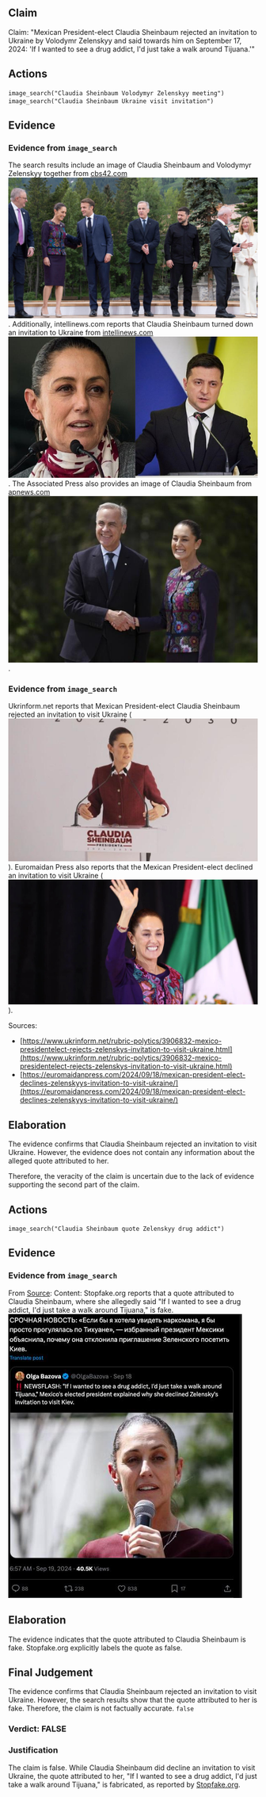 ## Claim
Claim: "Mexican President-elect Claudia Sheinbaum rejected an invitation to Ukraine by Volodymr Zelenskyy and said towards him on September 17, 2024: 'If I wanted to see a drug addict, I'd just take a walk around Tijuana.'"

## Actions
```
image_search("Claudia Sheinbaum Volodymyr Zelenskyy meeting")
image_search("Claudia Sheinbaum Ukraine visit invitation")
```

## Evidence
### Evidence from `image_search`
The search results include an image of Claudia Sheinbaum and Volodymyr Zelenskyy together from [cbs42.com](https://www.cbs42.com/news/international/ap-first-face-to-face-between-the-leaders-of-us-and-mexico-will-have-to-wait/) ![image 6720](media/2025-08-29_23-03-1756508585-620244.jpg). Additionally, intellinews.com reports that Claudia Sheinbaum turned down an invitation to Ukraine from [intellinews.com](https://www.intellinews.com/mexico-s-president-elect-sheinbaum-turns-down-zelensky-s-invitation-to-ukraine-344262/) ![image 6721](media/2025-08-29_23-03-1756508586-111298.jpg). The Associated Press also provides an image of Claudia Sheinbaum from [apnews.com](https://apnews.com/article/mexico-sheinbaum-us-meeting-trump-g7-8f1265a5603f732ae2fd1778919304d1/) ![image 6722](media/2025-08-29_23-03-1756508586-256227.jpg).


### Evidence from `image_search`
Ukrinform.net reports that Mexican President-elect Claudia Sheinbaum rejected an invitation to visit Ukraine (![image 6724](media/2025-08-29_23-03-1756508595-319397.jpg)). Euromaidan Press also reports that the Mexican President-elect declined an invitation to visit Ukraine (![image 6725](media/2025-08-29_23-03-1756508595-549769.jpg)).

Sources:
*   [https://www.ukrinform.net/rubric-polytics/3906832-mexico-presidentelect-rejects-zelenskys-invitation-to-visit-ukraine.html](https://www.ukrinform.net/rubric-polytics/3906832-mexico-presidentelect-rejects-zelenskys-invitation-to-visit-ukraine.html)
*   [https://euromaidanpress.com/2024/09/18/mexican-president-elect-declines-zelenskyys-invitation-to-visit-ukraine/](https://euromaidanpress.com/2024/09/18/mexican-president-elect-declines-zelenskyys-invitation-to-visit-ukraine/)


## Elaboration
The evidence confirms that Claudia Sheinbaum rejected an invitation to visit Ukraine. However, the evidence does not contain any information about the alleged quote attributed to her.

Therefore, the veracity of the claim is uncertain due to the lack of evidence supporting the second part of the claim.


## Actions
```
image_search("Claudia Sheinbaum quote Zelenskyy drug addict")
```

## Evidence
### Evidence from `image_search`
From [Source](https://www.stopfake.org/en/fake-mexican-president-refuses-to-visit-ukraine-calling-zelensky-a-drug-addict/): 
Content: Stopfake.org reports that a quote attributed to Claudia Sheinbaum, where she allegedly said "If I wanted to see a drug addict, I'd just take a walk around Tijuana," is fake. ![image 6726](media/2025-08-29_23-03-1756508608-732539.jpg)


## Elaboration
The evidence indicates that the quote attributed to Claudia Sheinbaum is fake. Stopfake.org explicitly labels the quote as false.


## Final Judgement
The evidence confirms that Claudia Sheinbaum rejected an invitation to visit Ukraine. However, the search results show that the quote attributed to her is fake. Therefore, the claim is not factually accurate. `false`

### Verdict: FALSE

### Justification
The claim is false. While Claudia Sheinbaum did decline an invitation to visit Ukraine, the quote attributed to her, "If I wanted to see a drug addict, I'd just take a walk around Tijuana," is fabricated, as reported by [Stopfake.org](https://www.stopfake.org/en/fake-mexican-president-refuses-to-visit-ukraine-calling-zelensky-a-drug-addict/).
